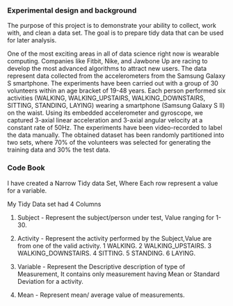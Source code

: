 ### Experimental design and background
The purpose of this project is to demonstrate your ability to collect, work with, and clean a data set. 
The goal is to prepare tidy data that can be used for later analysis. 

One of the most exciting areas in all of data science right now is wearable computing. 
Companies like Fitbit, Nike, and Jawbone Up are racing to develop the most advanced algorithms to attract new users. 
The data represent data collected from the accelerometers from the Samsung Galaxy S smartphone. 
The experiments have been carried out with a group of 30 volunteers within an age bracket of 19-48 years. 
Each person performed six activities (WALKING, WALKING_UPSTAIRS, WALKING_DOWNSTAIRS, SITTING, STANDING, LAYING) wearing a smartphone (Samsung Galaxy S II) on the waist. 
Using its embedded accelerometer and gyroscope, we captured 3-axial linear acceleration and 3-axial angular velocity at a constant rate of 50Hz. 
The experiments have been video-recorded to label the data manually. 
The obtained dataset has been randomly partitioned into two sets, where 70% of the volunteers was selected for generating the training data and 30% the test data. 



### Code Book
I have  created a Narrow Tidy data Set, Where Each row represent a value for a variable.

My Tidy Data set had 4 Columns
1. Subject - Represent the subject/person under test, Value ranging for 1-30.
2. Activity - Represent the activity performed by the Subject,Value are from one of the valid activity. 
		1 WALKING.
		2 WALKING_UPSTAIRS.
		3 WALKING_DOWNSTAIRS.
		4 SITTING.
		5 STANDING.
		6 LAYING.

3. Variable - Represent the Descriptive description of type of Measurement, It contains only measurement having Mean or Standard Deviation for a activity.

4. Mean - Represent mean/ average value of measurements. 
